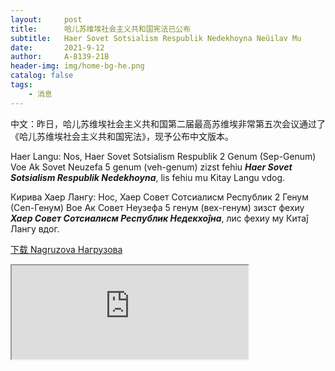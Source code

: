 ```yaml
---
layout:     post
title:      哈儿苏维埃社会主义共和国宪法已公布
subtitle:   Haer Sovet Sotsialism Respublik Nedekhoyna Neŭilav Mu
date:       2021-9-12
author:     A-8139-21B
header-img: img/home-bg-he.png
catalog: false
tags:
    - 消息
---
```


中文：昨日，哈儿苏维埃社会主义共和国第二届最高苏维埃非常第五次会议通过了《哈儿苏维埃社会主义共和国宪法》，现予公布中文版本。

Haer Langu: Nos, Haer Sovet Sotsialism Respublik 2 Genum (Sep-Genum) Voe Ak Sovet Neuzefa 5 genum (veh-genum) zizst fehiu ***Haer Sovet Sotsialism Respublik Nedekhoyna***, lis fehiu mu Kitay Langu vdog.

Кирива Хаер Лангу: Нос, Хаер Совет Сотсиалисм Республик 2 Генум (Сеп-Генум) Вое Ак Совет Неузефа 5 генум (вех-генум) зизст фехиу ***Хаер Совет Сотсиалисм Республик Недекхоĵна***, лис фехиу му Китаĵ Лангу вдог.

[下载 Nagruzova Нагрузoва](https://github.com/OpenG-qkmb/OpenG-qkmb.github.io/releases/download/v0.0.2/nedekhoyna-hssr.pdf)

<iframe src="https://openg-qkmb.github.io/nedekhoyna-hssr.html" width="75%"></iframe>
